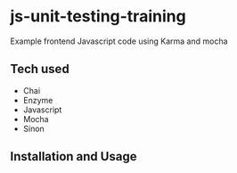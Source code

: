 # js-unit-testing-training
Example frontend Javascript code using Karma and mocha

## Tech used
* Chai
* Enzyme
* Javascript
* Mocha
* Sinon

## Installation and Usage
